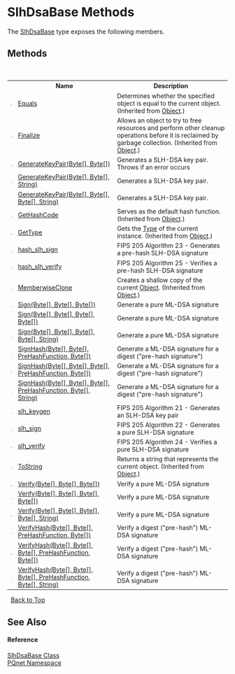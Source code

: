 # SlhDsaBase Methods
 

The <a href="d86dc076-6326-0697-9d41-f18e749ac510">SlhDsaBase</a> type exposes the following members.


## Methods
&nbsp;<table><tr><th></th><th>Name</th><th>Description</th></tr><tr><td>![Public method](media/pubmethod.gif "Public method")</td><td><a href="https://docs.microsoft.com/dotnet/api/system.object.equals#system-object-equals(system-object)" target="_blank" rel="noopener noreferrer">Equals</a></td><td>
Determines whether the specified object is equal to the current object.
 (Inherited from <a href="https://docs.microsoft.com/dotnet/api/system.object" target="_blank" rel="noopener noreferrer">Object</a>.)</td></tr><tr><td>![Protected method](media/protmethod.gif "Protected method")</td><td><a href="https://docs.microsoft.com/dotnet/api/system.object.finalize#system-object-finalize" target="_blank" rel="noopener noreferrer">Finalize</a></td><td>
Allows an object to try to free resources and perform other cleanup operations before it is reclaimed by garbage collection.
 (Inherited from <a href="https://docs.microsoft.com/dotnet/api/system.object" target="_blank" rel="noopener noreferrer">Object</a>.)</td></tr><tr><td>![Public method](media/pubmethod.gif "Public method")</td><td><a href="1a0e5397-be4b-8269-dd31-599e05001698">GenerateKeyPair(Byte[], Byte[])</a></td><td>
Generates a SLH-DSA key pair. Throws if an error occurs</td></tr><tr><td>![Public method](media/pubmethod.gif "Public method")</td><td><a href="0d4ed9c3-2760-0f13-d71e-ab072add4b78">GenerateKeyPair(Byte[], Byte[], String)</a></td><td>
Generates a SLH-DSA key pair.</td></tr><tr><td>![Public method](media/pubmethod.gif "Public method")</td><td><a href="6da10beb-0b27-7396-02a3-90a56eced7ab">GenerateKeyPair(Byte[], Byte[], Byte[], String)</a></td><td>
Generates a SLH-DSA key pair.</td></tr><tr><td>![Public method](media/pubmethod.gif "Public method")</td><td><a href="https://docs.microsoft.com/dotnet/api/system.object.gethashcode#system-object-gethashcode" target="_blank" rel="noopener noreferrer">GetHashCode</a></td><td>
Serves as the default hash function.
 (Inherited from <a href="https://docs.microsoft.com/dotnet/api/system.object" target="_blank" rel="noopener noreferrer">Object</a>.)</td></tr><tr><td>![Public method](media/pubmethod.gif "Public method")</td><td><a href="https://docs.microsoft.com/dotnet/api/system.object.gettype#system-object-gettype" target="_blank" rel="noopener noreferrer">GetType</a></td><td>
Gets the <a href="https://docs.microsoft.com/dotnet/api/system.type" target="_blank" rel="noopener noreferrer">Type</a> of the current instance.
 (Inherited from <a href="https://docs.microsoft.com/dotnet/api/system.object" target="_blank" rel="noopener noreferrer">Object</a>.)</td></tr><tr><td>![Public method](media/pubmethod.gif "Public method")</td><td><a href="7792ec2e-d42b-0e51-40ba-2080db18bcbe">hash_slh_sign</a></td><td>
FIPS 205 Algorithm 23 - Generates a pre-hash SLH-DSA signature</td></tr><tr><td>![Public method](media/pubmethod.gif "Public method")</td><td><a href="20d5945e-33a5-a362-6d3d-5e64c4361895">hash_slh_verify</a></td><td>
FIPS 205 Algorithm 25 - Verifies a pre-hash SLH-DSA signature</td></tr><tr><td>![Protected method](media/protmethod.gif "Protected method")</td><td><a href="https://docs.microsoft.com/dotnet/api/system.object.memberwiseclone#system-object-memberwiseclone" target="_blank" rel="noopener noreferrer">MemberwiseClone</a></td><td>
Creates a shallow copy of the current <a href="https://docs.microsoft.com/dotnet/api/system.object" target="_blank" rel="noopener noreferrer">Object</a>.
 (Inherited from <a href="https://docs.microsoft.com/dotnet/api/system.object" target="_blank" rel="noopener noreferrer">Object</a>.)</td></tr><tr><td>![Public method](media/pubmethod.gif "Public method")</td><td><a href="9e7fe6e4-2601-874e-f658-9bcc188b8b04">Sign(Byte[], Byte[], Byte[])</a></td><td>
Generate a pure ML-DSA signature</td></tr><tr><td>![Public method](media/pubmethod.gif "Public method")</td><td><a href="4e26e274-c360-e2c7-ad93-7d3e9d6482e9">Sign(Byte[], Byte[], Byte[], Byte[])</a></td><td>
Generate a pure ML-DSA signature</td></tr><tr><td>![Public method](media/pubmethod.gif "Public method")</td><td><a href="6a46f20f-31fb-6e28-e693-dd4cbd637a98">Sign(Byte[], Byte[], Byte[], Byte[], String)</a></td><td>
Generate a pure ML-DSA signature</td></tr><tr><td>![Public method](media/pubmethod.gif "Public method")</td><td><a href="c3e5c277-6965-b9ee-d2b5-3ee59b94ef7b">SignHash(Byte[], Byte[], PreHashFunction, Byte[])</a></td><td>
Generate a ML-DSA signature for a digest ("pre-hash signature")</td></tr><tr><td>![Public method](media/pubmethod.gif "Public method")</td><td><a href="8cdc2547-e105-7977-b50e-2ab91edc379a">SignHash(Byte[], Byte[], Byte[], PreHashFunction, Byte[])</a></td><td>
Generate a ML-DSA signature for a digest ("pre-hash signature")</td></tr><tr><td>![Public method](media/pubmethod.gif "Public method")</td><td><a href="344dab00-f54f-d330-bc75-0e6e9ecef694">SignHash(Byte[], Byte[], Byte[], PreHashFunction, Byte[], String)</a></td><td>
Generate a ML-DSA signature for a digest ("pre-hash signature")</td></tr><tr><td>![Public method](media/pubmethod.gif "Public method")</td><td><a href="246c7cd7-289d-8393-4529-38e47353ee84">slh_keygen</a></td><td>
FIPS 205 Algorithm 21 - Generates an SLH-DSA key pair</td></tr><tr><td>![Public method](media/pubmethod.gif "Public method")</td><td><a href="c12c53ba-9cb5-50e2-0d7e-b7b8d072f89e">slh_sign</a></td><td>
FIPS 205 Algorithm 22 - Generates a pure SLH-DSA signature</td></tr><tr><td>![Public method](media/pubmethod.gif "Public method")</td><td><a href="5b3d0522-70f0-88ea-f95d-0116ea2f88df">slh_verify</a></td><td>
FIPS 205 Algorithm 24 - Verifies a pure SLH-DSA signature</td></tr><tr><td>![Public method](media/pubmethod.gif "Public method")</td><td><a href="https://docs.microsoft.com/dotnet/api/system.object.tostring#system-object-tostring" target="_blank" rel="noopener noreferrer">ToString</a></td><td>
Returns a string that represents the current object.
 (Inherited from <a href="https://docs.microsoft.com/dotnet/api/system.object" target="_blank" rel="noopener noreferrer">Object</a>.)</td></tr><tr><td>![Public method](media/pubmethod.gif "Public method")</td><td><a href="61a88890-d1cd-73b6-be4d-7e68cb61dbc7">Verify(Byte[], Byte[], Byte[])</a></td><td>
Verify a pure ML-DSA signature</td></tr><tr><td>![Public method](media/pubmethod.gif "Public method")</td><td><a href="419dfecc-c21e-9c7f-8416-bf73c058f852">Verify(Byte[], Byte[], Byte[], Byte[])</a></td><td>
Verify a pure ML-DSA signature</td></tr><tr><td>![Public method](media/pubmethod.gif "Public method")</td><td><a href="85bbfbed-a058-7d2f-1822-9e3c4d8b0497">Verify(Byte[], Byte[], Byte[], Byte[], String)</a></td><td>
Verify a pure ML-DSA signature</td></tr><tr><td>![Public method](media/pubmethod.gif "Public method")</td><td><a href="216b0a08-02b5-705e-1f1f-803fa262b9e7">VerifyHash(Byte[], Byte[], PreHashFunction, Byte[])</a></td><td>
Verify a digest ("pre-hash") ML-DSA signature</td></tr><tr><td>![Public method](media/pubmethod.gif "Public method")</td><td><a href="a78e7538-d613-f27d-3e9b-84dc52f000fd">VerifyHash(Byte[], Byte[], Byte[], PreHashFunction, Byte[])</a></td><td>
Verify a digest ("pre-hash") ML-DSA signature</td></tr><tr><td>![Public method](media/pubmethod.gif "Public method")</td><td><a href="285b6940-bce2-2acb-6ca1-21c4329904eb">VerifyHash(Byte[], Byte[], Byte[], PreHashFunction, Byte[], String)</a></td><td>
Verify a digest ("pre-hash") ML-DSA signature</td></tr></table>&nbsp;
<a href="#slhdsabase-methods">Back to Top</a>

## See Also


#### Reference
<a href="d86dc076-6326-0697-9d41-f18e749ac510">SlhDsaBase Class</a><br /><a href="fc4f881f-e121-9cf0-ed49-65bf6b5a005d">PQnet Namespace</a><br />